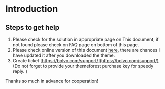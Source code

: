 # Introduction

## Steps to get help

1. Please check for the solution in appropriate page on This document, if not found please check on FAQ page on bottom of this page.
2. Please check online version of this document [here](https://documentation.bolvo.com/cardan-hubspot-theme-documentation/index.html), there are chances I have updated it after you downloaded the theme.
3. Create ticket [https://bolvo.com/support/](https://bolvo.com/support/) \(Do not forget to provide your themeforest purchase key for speedy reply. \)

Thanks so much in advance for cooperation!





